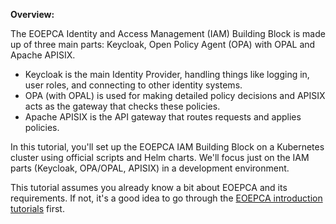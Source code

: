 
**Overview:** 

The EOEPCA Identity and Access Management (IAM) Building Block is made up of three main parts: Keycloak, Open Policy Agent (OPA) with OPAL and Apache APISIX. 

- Keycloak is the main Identity Provider, handling things like logging in, user roles, and connecting to other identity systems. 
- OPA (with OPAL) is used for making detailed policy decisions and APISIX acts as the gateway that checks these policies.
- Apache APISIX is the API gateway that routes requests and applies policies.

In this tutorial, you'll set up the EOEPCA IAM Building Block on a Kubernetes cluster using official scripts and Helm charts. We'll focus just on the IAM parts (Keycloak, OPA/OPAL, APISIX) in a development environment.

This tutorial assumes you already know a bit about EOEPCA and its requirements. If not, it's a good idea to go through the [EOEPCA introduction tutorials](../intro) first.

